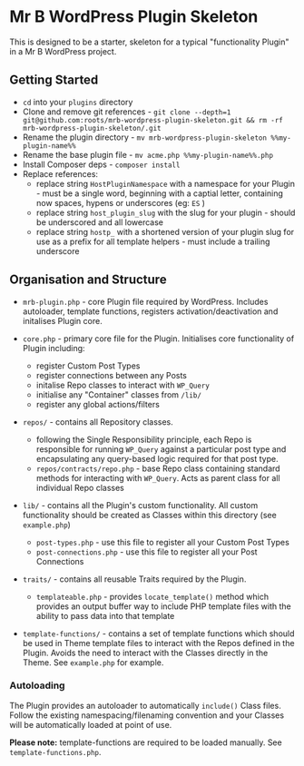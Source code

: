 # Mr B WordPress Plugin Skeleton

This is designed to be a starter, skeleton for a typical "functionality Plugin" in a Mr B WordPress project. 

## Getting Started

* `cd` into your `plugins` directory
* Clone and remove git references - `git clone --depth=1 git@github.com:roots/mrb-wordpress-plugin-skeleton.git && rm -rf mrb-wordpress-plugin-skeleton/.git`
* Rename the plugin directory - `mv mrb-wordpress-plugin-skeleton %%my-plugin-name%%`
* Rename the base plugin file - `mv acme.php %%my-plugin-name%%.php`
* Install Composer deps - `composer install`
* Replace references:
  * replace string `HostPluginNamespace` with a namespace for your Plugin - must be a single word, beginning with a captial letter, containing now spaces, hypens or underscores (eg: `ES` )
  * replace string `host_plugin_slug` with the slug for your plugin - should be underscored and all lowercase
  * replace string `hostp_` with a shortened version of your plugin slug for use as a prefix for all template helpers - must include a trailing underscore


## Organisation and Structure

* `mrb-plugin.php` - core Plugin file required by WordPress. Includes autoloader, template functions, registers activation/deactivation and initalises Plugin core.

* `core.php` - primary core file for the Plugin. Initialises core functionality of Plugin including:
  * register Custom Post Types
  * register connections between any Posts
  * initalise Repo classes to interact with `WP_Query`
  * initialise any "Container" classes from `/lib/`
  * register any global actions/filters

* `repos/` - contains all Repository classes. 
  * following the Single Responsibility principle, each Repo is responsible for running `WP_Query` against a particular post type and encapsulating any query-based logic required for that post type.
  * `repos/contracts/repo.php` - base Repo class containing standard methods for interacting with `WP_Query`. Acts as parent class for all individual Repo classes

* `lib/` - contains all the Plugin's custom functionality. All custom functionality should be created as Classes within this directory (see `example.php`)
  * `post-types.php` - use this file to register all your Custom Post Types
  * `post-connections.php` - use this file to register all your Post Connections

* `traits/` - contains all reusable Traits required by the Plugin. 
  * `templateable.php` - provides `locate_template()` method which provides an output buffer way to include PHP template files with the ability to pass data into that template

* `template-functions/` - contains a set of template functions which should be used in Theme template files to interact with the Repos defined in the Plugin. Avoids the need to interact with the Classes directly in the Theme. See `example.php` for example.


### Autoloading

The Plugin provides an autoloader to automatically `include()` Class files. Follow the existing namespacing/filenaming convention and your Classes will be automatically loaded at point of use.

__Please note:__ template-functions are required to be loaded manually. See `template-functions.php`.